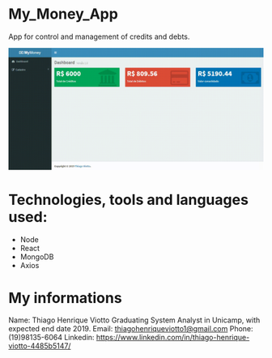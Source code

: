 # My_Money_App

App for control and management of credits and debts.

![](https://github.com/Thiago-Viotto/My_Money_App/blob/frontend/App.gif)

# Technologies, tools and languages used:

- Node
- React
- MongoDB 
- Axios 

# My informations

Name: Thiago Henrique Viotto 
Graduating System Analyst in Unicamp, with expected end date 2019. 
Email: thiagohenriqueviotto1@gmail.com 
Phone: (19)98135-6064 
Linkedin: https://www.linkedin.com/in/thiago-henrique-viotto-4485b5147/

